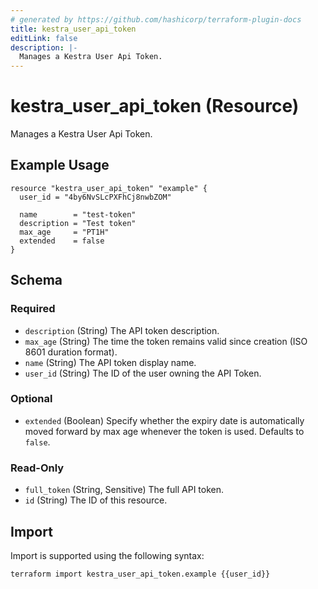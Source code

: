 ```yaml
---
# generated by https://github.com/hashicorp/terraform-plugin-docs
title: kestra_user_api_token
editLink: false
description: |-
  Manages a Kestra User Api Token.
---
```


# kestra_user_api_token (Resource)

Manages a Kestra User Api Token.

## Example Usage

```hcl
resource "kestra_user_api_token" "example" {
  user_id = "4by6NvSLcPXFhCj8nwbZOM"

  name        = "test-token"
  description = "Test token"
  max_age     = "PT1H"
  extended    = false
}
```

<!-- schema generated by tfplugindocs -->
## Schema

### Required

- `description` (String) The API token description.
- `max_age` (String) The time the token remains valid since creation (ISO 8601 duration format).
- `name` (String) The API token display name.
- `user_id` (String) The ID of the user owning the API Token.

### Optional

- `extended` (Boolean) Specify whether the expiry date is automatically moved forward by max age whenever the token is used. Defaults to `false`.

### Read-Only

- `full_token` (String, Sensitive) The full API token.
- `id` (String) The ID of this resource.

## Import

Import is supported using the following syntax:

```shell
terraform import kestra_user_api_token.example {{user_id}}
```

